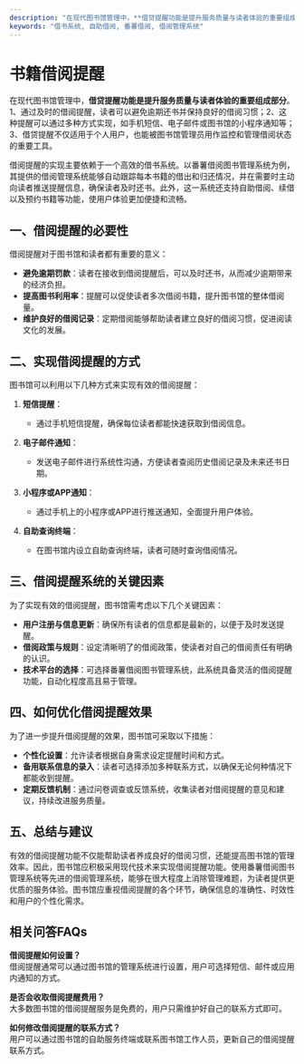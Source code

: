 ```yaml
---
description: "在现代图书馆管理中，**借贷提醒功能是提升服务质量与读者体验的重要组成部分**。1、通过及时的借阅提醒，读者可以避免逾期还书并保持良好的借阅习惯；2、这种提醒可以通过多种方式实现，如手机短信、电子邮件或图书馆的小程序通知等；3、借贷提醒不仅适用于个人用户，也能被图书馆管理员用作监控和管理借阅状态的重要工具。"
keywords: "借书系统, 自助借阅, 番薯借阅, 借阅管理系统"
---
```

# 书籍借阅提醒

在现代图书馆管理中，**借贷提醒功能是提升服务质量与读者体验的重要组成部分**。1、通过及时的借阅提醒，读者可以避免逾期还书并保持良好的借阅习惯；2、这种提醒可以通过多种方式实现，如手机短信、电子邮件或图书馆的小程序通知等；3、借贷提醒不仅适用于个人用户，也能被图书馆管理员用作监控和管理借阅状态的重要工具。

借阅提醒的实现主要依赖于一个高效的借书系统。以番薯借阅图书管理系统为例，其提供的借阅管理系统能够自动跟踪每本书籍的借出和归还情况，并在需要时主动向读者推送提醒信息，确保读者及时还书。此外，这一系统还支持自助借阅、续借以及预约书籍等功能，使用户体验更加便捷和流畅。

## **一、借阅提醒的必要性**

借阅提醒对于图书馆和读者都有重要的意义：

- **避免逾期罚款**：读者在接收到借阅提醒后，可以及时还书，从而减少逾期带来的经济负担。
- **提高图书利用率**：提醒可以促使读者多次借阅书籍，提升图书馆的整体借阅量。
- **维护良好的借阅记录**：定期借阅能够帮助读者建立良好的借阅习惯，促进阅读文化的发展。

## **二、实现借阅提醒的方式**

图书馆可以利用以下几种方式来实现有效的借阅提醒：

1. **短信提醒**：
   - 通过手机短信提醒，确保每位读者都能快速获取到借阅信息。
  
2. **电子邮件通知**：
   - 发送电子邮件进行系统性沟通，方便读者查阅历史借阅记录及未来还书日期。
  
3. **小程序或APP通知**：
   - 通过手机上的小程序或APP进行推送通知，全面提升用户体验。

4. **自助查询终端**：
   - 在图书馆内设立自助查询终端，读者可随时查询借阅情况。

## **三、借阅提醒系统的关键因素**

为了实现有效的借阅提醒，图书馆需考虑以下几个关键因素：

- **用户注册与信息更新**：确保所有读者的信息都是最新的，以便于及时发送提醒。
- **借阅政策与规则**：设定清晰明了的借阅政策，使读者对自己的借阅责任有明确的认识。
- **技术平台的选择**：可选择番薯借阅图书管理系统，此系统具备灵活的借阅提醒功能，自动化程度高且易于管理。

## **四、如何优化借阅提醒效果**

为了进一步提升借阅提醒的效果，图书馆可采取以下措施：

- **个性化设置**：允许读者根据自身需求设定提醒时间和方式。
- **备用联系信息的录入**：读者可选择添加多种联系方式，以确保无论何种情况下都能收到提醒。
- **定期反馈机制**：通过问卷调查或反馈系统，收集读者对借阅提醒的意见和建议，持续改进服务质量。

## **五、总结与建议**

有效的借阅提醒功能不仅能帮助读者养成良好的借阅习惯，还能提高图书馆的管理效率。因此，图书馆应积极采用现代技术来实现借阅提醒功能。使用番薯借阅图书管理系统等先进的借阅管理系统，能够在很大程度上消除管理难题，为读者提供更优质的服务体验。图书馆应重视借阅提醒的各个环节，确保信息的准确性、时效性和用户的个性化需求。

## **相关问答FAQs**

**借阅提醒如何设置？**  
借阅提醒通常可以通过图书馆的管理系统进行设置，用户可选择短信、邮件或应用内通知的方式。

**是否会收取借阅提醒费用？**  
大多数图书馆的借阅提醒服务是免费的，用户只需维护好自己的联系方式即可。

**如何修改借阅提醒的联系方式？**  
用户可以通过图书馆的自助服务终端或联系图书馆工作人员，更新自己的借阅提醒联系方式。
